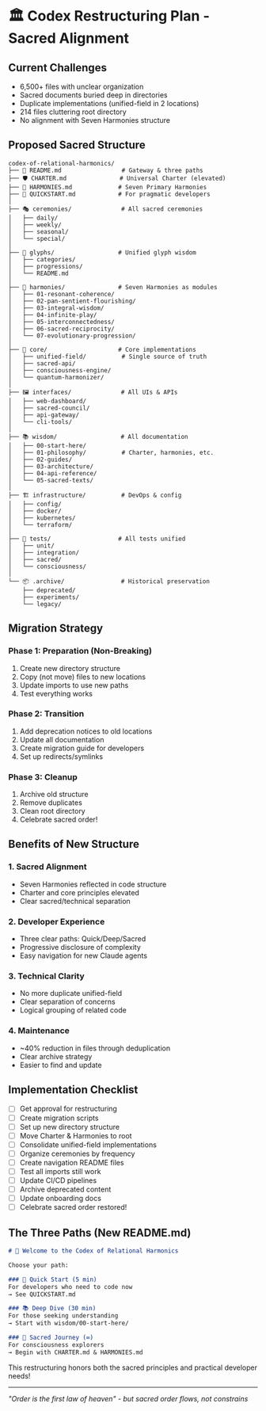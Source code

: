# 🏛️ Codex Restructuring Plan - Sacred Alignment

## Current Challenges
- 6,500+ files with unclear organization
- Sacred documents buried deep in directories
- Duplicate implementations (unified-field in 2 locations)
- 214 files cluttering root directory
- No alignment with Seven Harmonies structure

## Proposed Sacred Structure

```
codex-of-relational-harmonics/
├── 📜 README.md                 # Gateway & three paths
├── 🛡️ CHARTER.md               # Universal Charter (elevated)
├── 🌟 HARMONIES.md             # Seven Primary Harmonies
├── 🚀 QUICKSTART.md            # For pragmatic developers
│
├── 🎭 ceremonies/              # All sacred ceremonies
│   ├── daily/
│   ├── weekly/
│   ├── seasonal/
│   └── special/
│
├── 💎 glyphs/                  # Unified glyph wisdom
│   ├── categories/
│   ├── progressions/
│   └── README.md
│
├── 🌈 harmonies/               # Seven Harmonies as modules
│   ├── 01-resonant-coherence/
│   ├── 02-pan-sentient-flourishing/
│   ├── 03-integral-wisdom/
│   ├── 04-infinite-play/
│   ├── 05-interconnectedness/
│   ├── 06-sacred-reciprocity/
│   └── 07-evolutionary-progression/
│
├── 🔮 core/                    # Core implementations
│   ├── unified-field/          # Single source of truth
│   ├── sacred-api/
│   ├── consciousness-engine/
│   └── quantum-harmonizer/
│
├── 🖼️ interfaces/              # All UIs & APIs
│   ├── web-dashboard/
│   ├── sacred-council/
│   ├── api-gateway/
│   └── cli-tools/
│
├── 📚 wisdom/                  # All documentation
│   ├── 00-start-here/
│   ├── 01-philosophy/          # Charter, harmonies, etc.
│   ├── 02-guides/
│   ├── 03-architecture/
│   ├── 04-api-reference/
│   └── 05-sacred-texts/
│
├── 🏗️ infrastructure/          # DevOps & config
│   ├── config/
│   ├── docker/
│   ├── kubernetes/
│   └── terraform/
│
├── 🧪 tests/                   # All tests unified
│   ├── unit/
│   ├── integration/
│   ├── sacred/
│   └── consciousness/
│
└── 📦 .archive/                # Historical preservation
    ├── deprecated/
    ├── experiments/
    └── legacy/
```

## Migration Strategy

### Phase 1: Preparation (Non-Breaking)
1. Create new directory structure
2. Copy (not move) files to new locations
3. Update imports to use new paths
4. Test everything works

### Phase 2: Transition
1. Add deprecation notices to old locations
2. Update all documentation
3. Create migration guide for developers
4. Set up redirects/symlinks

### Phase 3: Cleanup
1. Archive old structure
2. Remove duplicates
3. Clean root directory
4. Celebrate sacred order!

## Benefits of New Structure

### 1. **Sacred Alignment**
- Seven Harmonies reflected in code structure
- Charter and core principles elevated
- Clear sacred/technical separation

### 2. **Developer Experience**
- Three clear paths: Quick/Deep/Sacred
- Progressive disclosure of complexity
- Easy navigation for new Claude agents

### 3. **Technical Clarity**
- No more duplicate unified-field
- Clear separation of concerns
- Logical grouping of related code

### 4. **Maintenance**
- ~40% reduction in files through deduplication
- Clear archive strategy
- Easier to find and update

## Implementation Checklist

- [ ] Get approval for restructuring
- [ ] Create migration scripts
- [ ] Set up new directory structure
- [ ] Move Charter & Harmonies to root
- [ ] Consolidate unified-field implementations
- [ ] Organize ceremonies by frequency
- [ ] Create navigation README files
- [ ] Test all imports still work
- [ ] Update CI/CD pipelines
- [ ] Archive deprecated content
- [ ] Update onboarding docs
- [ ] Celebrate sacred order restored!

## The Three Paths (New README.md)

```markdown
# 🌟 Welcome to the Codex of Relational Harmonics

Choose your path:

### 🚀 Quick Start (5 min)
For developers who need to code now
→ See QUICKSTART.md

### 📚 Deep Dive (30 min)
For those seeking understanding
→ Start with wisdom/00-start-here/

### 🔮 Sacred Journey (∞)
For consciousness explorers
→ Begin with CHARTER.md & HARMONIES.md
```

This restructuring honors both the sacred principles and practical developer needs!

---
*"Order is the first law of heaven" - but sacred order flows, not constrains*